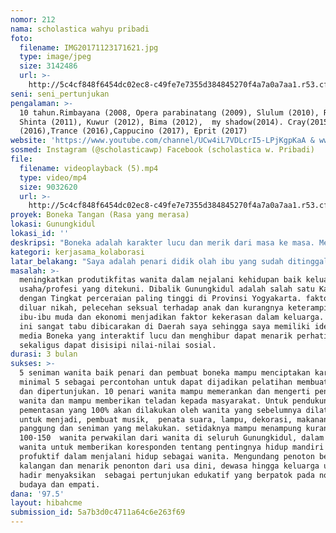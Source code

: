 ```yaml
---
nomor: 212
nama: scholastica wahyu pribadi
foto:
  filename: IMG20171123171621.jpg
  type: image/jpeg
  size: 3142486
  url: >-
    http://5c4cf848f6454dc02ec8-c49fe7e7355d384845270f4a7a0a7aa1.r53.cf2.rackcdn.com/1eac5aca-e3fe-44dc-987e-6c10ccf0792d/IMG20171123171621.jpg
seni: seni_pertunjukan
pengalaman: >-
  10 tahun.Rimbayana (2008, Opera parabinatang (2009), Slulum (2010), Rama
  Shinta (2011), Kuwur (2012), Bima (2012),  my shadow(2014). Cray(2015)renuka
  (2016),Trance (2016),Cappucino (2017), Eprit (2017)
website: 'https://www.youtube.com/channel/UCw4iL7VDLcrI5-LPjKgpKaA & www.lokaart.com'
sosmed: Instagram (@scholasticawp) Facebook (scholastica w. Pribadi)
file:
  filename: videoplayback (5).mp4
  type: video/mp4
  size: 9032620
  url: >-
    http://5c4cf848f6454dc02ec8-c49fe7e7355d384845270f4a7a0a7aa1.r53.cf2.rackcdn.com/f155ccc2-8af6-457d-acf4-e8c22682be6c/videoplayback%20(5).mp4
proyek: Boneka Tangan (Rasa yang merasa)
lokasi: Gunungkidul
lokasi_id: ''
deskripsi: "Boneka adalah karakter lucu dan merik dari masa ke masa. Media interaktif untuk memperlihatkan karakter setiap rasa pada boneka.  Kami adalah kumpulan wanita yang memiliki beberapa kecemasan dan penderitaan pada masa lalu. Kolaborasi ini perkumpulan wanita yang ingin hidup diluar bayang-bayang kehidupan gelap masa lalu. kami ingin berbagi cerita melalui pertunjukan boneka dengan kolaborasi profesi yang kami lalui saat ini. kami adalah Penari, staff notaris, tukang salon, dan penjahit.  Kami ingin memberi contoh bahwa kami wanita muda walupun dengan keterbatasan kami sebagi profesi yang kami jalani mampu menghidupi keluarga dan juga anak. Inti dari projek ini lebih memberikan hiburan kepada anak-anak dan mengedukasi masyarakat untuk melihat Wanita punya karya dari keterbatasan kami. Saya sebagai salah satu anggota IWAPI mengajak kolaborasi dengan Ikatan Wanita Pengusaha Indeonesia (IWAPI)  Gunungkidul untuk serta memberikan peran aktif dalam projek ini sebagai wanita dengan kegiatan profuktif, memalui pembuatan pertunjukan boneka yang edukatif dimana karakter boneka dan penari dilakukan oleh wanita dan dibuat sendiri.\r\n\r\nSaya mengajak wanita yang memiliki perjuangan hidup dan ketertekanan sebagai wanita untuk bersama membuat karya dan memberikan inspirasi bagi masyarakat  Gunungkidul."
kategori: kerjasama_kolaborasi
latar_belakang: "Saya adalah penari didik olah ibu yang sudah ditinggal meniggal suami ketika umur 8 th. Saya hidup dengan ibu dan adek hing saya usia 28 tahun sekarang ibu saya tidak menikah lagi. bermulai ibu saya sebagai tukang potong keliling untuk menafkai saya hingga punya salon kecil untuk membiayai adek dan saya kuliah. Semasa ibu memiliki salon saya selalu membantu disitu sampai sekarang di desa Kampungkidul, kampung, Ngawen gunungkidul tempat desa terpencil di perbatasan saya mendengar berbagai macam berita wanita yang dikerasi oleh suami dan dipukul. Tidak heran Gunungkidul tingkat perceraiaan miliki tingka no 1 di Yogyakarta. Masyarakat yang masi beberapa keluarga tidak mampu mengirim anak-anaknya merantau sebagai buruh atau menikah dini.\r\n\r\ndisinilah keprihatinan muncul saya bersama wanita muda yang lainnya melihat fenomena ini ingin membuat media yang interaktif dan menghibur dan cocok didaerah pedesaan dan kampung. Pertunjukan yang edukatif dan membangun yang didalamnya diberikan isu-isu sosial disekitar mereka. Saya sebagai penari akan membuat karya seni tari, staff notaris yang bekerja bagian hukum akan menuliskan cerita isu sosial, dan tukang salon akan membuat kareakter , sedangkan penjahit dan pembuat boneka akan membuat dan mendesai boneka pertunjukan ( beliau mengalami kekerasan rumah tangga dan akhirnya sekarang membesarkan anak seorang diri dengan menjahit)."
masalah: >-
  meningkatkan produtikfitas wanita dalam nejalani kehidupan baik keluarga dan
  usaha/profesi yang ditekuni. Dibalik Gunungkidul adalah salah satu Kabupaten
  dengan Tingkat perceraian paling tinggi di Provinsi Yogyakarta. faktor hamil
  diluar nikah, pelecehan seksual terhadap anak dan kurangnya keterampilan
  ibu-ibu muda dan ekonomi menjadikan faktor kekerasan dalam keluarga. masalah
  ini sangat tabu dibicarakan di Daerah saya sehingga saya memiliki ide dengan
  media Boneka yang interaktif lucu dan menghibur dapat menarik perhatian
  sekaligus dapat disisipi nilai-nilai sosial.
durasi: 3 bulan
sukses: >-
  5 seniman wanita baik penari dan pembuat boneka mampu menciptakan karakter
  minimal 5 sebagai percontohan untuk dapat dijadikan pelatihan membuat boneka
  dan dipertunjukan. 10 penari wanita mampu memerankan dan mengerti pentingnya
  wanita dan mampu memberikan teladan kepada masyarakat. Untuk pendukung
  pementasan yang 100% akan dilakukan oleh wanita yang sebelumnya dilatih kusus
  untuk menjadi, pembuat musik,  penata suara, lampu, dekorasi, makanan, setting
  panggung dan seniman yang melakukan. setidaknya mampu menampung kurang lebih
  100-150  wanita perwakilan dari wanita di seluruh Gunungkidul, dalam komunitas
  wanita untuk memberikan koresponden tentang pentingnya hidup mandiri dan
  profuktif dalam menjalani hidup sebagai wanita. Mengundang penoton bebrbagai
  kalangan dan menarik penonton dari usa dini, dewasa hingga keluarga untuk
  hadir menyaksikan  sebagai pertunjukan edukatif yang berpatok pada norma,
  budaya dan empati.
dana: '97.5'
layout: hibahcme
submission_id: 5a7b3d0c4711a64c6e263f69
---
```

